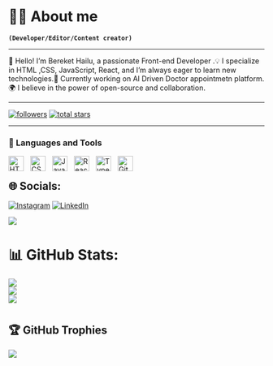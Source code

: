# 🏄‍♂️ About me

**`(Developer/Editor/Content creator)`**

---

👋 Hello! I’m Bereket Hailu, a passionate Front-end Developer .💡 I specialize in HTML ,CSS, JavaScript, React, and I’m always eager to learn new technologies.🔧 Currently working on AI Driven Doctor appointmetn platform.🌍 I believe in the power of open-source and collaboration.

---


   <p align="left"> 
      <a href="https://github.com/Bereket-Hailu?tab=followers">
         <img alt="followers" title="Follow me on Github" src="https://custom-icon-badges.demolab.com/github/followers/Bereket-Hailu?color=236ad3&labelColor=1155ba&style=for-the-badge&logo=person-add&label=Follow&logoColor=white"/></a>
      <a href="https://github.com/Bereket-Hailu/Bereket-Hailu?tab=repositories&sort=stargazers">
         <img alt="total stars" title="Total stars on GitHub" src="https://custom-icon-badges.demolab.com/github/stars/Bereket-Hailu?color=55960c&style=for-the-badge&labelColor=488207&logo=star"/></a>
   </p>

---
### 🧰 Languages and Tools
<img align="left" alt="HTML" width="30px" style="padding-right:10px;" src="https://cdn.jsdelivr.net/gh/devicons/devicon/icons/html5/html5-plain.svg" />
<img align="left" alt="CSS" width="30px" style="padding-right:10px;" src="https://cdn.jsdelivr.net/gh/devicons/devicon/icons/css3/css3-plain.svg" />
<img align="left" alt="JavaScript" width="30px" style="padding-right:10px;" src="https://cdn.jsdelivr.net/gh/devicons/devicon/icons/javascript/javascript-plain.svg" />
<img align="left" alt="React" width="30px" style="padding-right:10px;" src="https://cdn.jsdelivr.net/gh/devicons/devicon/icons/react/react-original.svg" />
<img align="left" alt="TypeScript" width="30px" style="padding-right:10px;" src="https://cdn.jsdelivr.net/gh/devicons/devicon/icons/typescript/typescript-plain.svg" />
<img align="left" alt="Git" width="30px" style="padding-right:10px;" src="https://cdn.jsdelivr.net/gh/devicons/devicon/icons/git/git-original.svg" />

<br />


## 🌐 Socials:
[![Instagram](https://img.shields.io/badge/Instagram-%23E4405F.svg?logo=Instagram&logoColor=white)](https://instagram.com/bereket.ab__) [![LinkedIn](https://img.shields.io/badge/LinkedIn-%230077B5.svg?logo=linkedin&logoColor=white)](https://linkedin.com/in/bereket-hailu) 

[![](https://visitcount.itsvg.in/api?id=Bereket-Hailu&icon=6&color=0)](https://visitcount.itsvg.in)

# 📊 GitHub Stats:
![](https://github-readme-stats.vercel.app/api?username=Bereket-Hailu&theme=radical&hide_border=true&include_all_commits=true&count_private=true)<br/>
![](https://github-readme-streak-stats.herokuapp.com/?user=Bereket-Hailu&theme=radical&hide_border=true)<br/>
![](https://github-readme-stats.vercel.app/api/top-langs/?username=Bereket-Hailu&theme=radical&hide_border=true&include_all_commits=true&count_private=true&layout=compact)

#
## 🏆 GitHub Trophies
![](https://github-profile-trophy.vercel.app/?username=Bereket-Hailu&theme=discord&no-frame=false&no-bg=true&margin-w=4)


